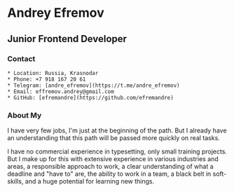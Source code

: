 # Andrey Efremov

## Junior Frontend Developer

### Contact

	* Location: Russia, Krasnodar
	* Phone: +7 918 167 20 61
	* Telegram: [andre_efremov](https://t.me/andre_efremov)
	* Email: effremov.andrey@gmail.com
	* GitHub: [efremandre](https://github.com/efremandre)

### About My

I have very few jobs, I'm just at the beginning of the path. But I already have an understanding that this path will be passed more quickly on real tasks. 

I have no commercial experience in typesetting, only small training projects. But I make up for this with extensive experience in various industries and areas, a responsible approach to work, a clear understanding of what a deadline and "have to" are, the ability to work in a team, a black belt in soft-skills, and a huge potential for learning new things.